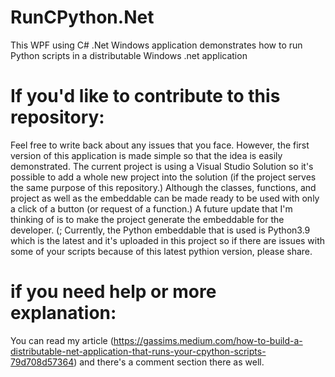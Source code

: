# RunCPython.Net
 This WPF using C# .Net  Windows application demonstrates how to run Python scripts in a distributable Windows .net application
 
# If you'd like to contribute to this repository:
 Feel free to write back about any issues that you face. However, the first version of this application is made simple so that the idea is easily
demonstrated.
The current project is using a Visual Studio Solution so it's possible to add a whole new project into the solution (if the project serves the same purpose of this repository.)
Although the classes, functions, and project as well as the embeddable can be made ready to be used with only a click of a button (or request of a function.) A future update that I'm thinking of is to make the project generate the embeddable for the developer. (;
Currently, the Python embeddable that is used is Python3.9 which is the latest and it's uploaded in this project so if there are issues with some of your scripts because of this latest pythion version, please share.

# if you need help or more explanation:
You can read my article (https://gassims.medium.com/how-to-build-a-distributable-net-application-that-runs-your-cpython-scripts-79d708d57364) and there's a comment section there as well.
